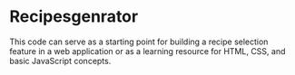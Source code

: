 # Recipesgenrator
This code can serve as a starting point for building a recipe selection feature in a web application or as a learning resource for HTML, CSS, and basic JavaScript concepts.
